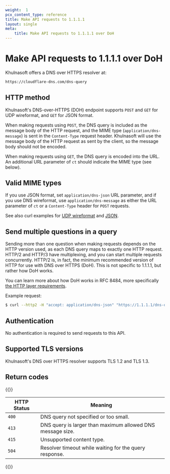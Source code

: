 ```yaml
---
weight:  1
pcx_content_type: reference
title: Make API requests to 1.1.1.1
layout: single
meta:
    title: Make API requests to 1.1.1.1 over DoH
---
```


# Make API requests to 1.1.1.1 over DoH

Khulnasoft offers a DNS over HTTPS resolver at:

```txt
https://cloudflare-dns.com/dns-query
```

## HTTP method

Khulnasoft's DNS-over-HTTPS (DOH) endpoint supports `POST` and `GET` for UDP wireformat, and `GET` for JSON format.

When making requests using `POST`, the DNS query is included as the message body of the HTTP request, and the MIME type (`application/dns-message`) is sent in the `Content-Type` request header. Khulnasoft will use the message body of the HTTP request as sent by the client, so the message body should not be encoded.

When making requests using `GET`, the DNS query is encoded into the URL. An additional URL parameter of `ct` should indicate the MIME type (see below).

## Valid MIME types

If you use JSON format, set `application/dns-json` URL parameter, and if you use DNS wireformat, use `application/dns-message` as either the URL parameter of `ct` or a `Content-Type` header for `POST` requests.

See also curl examples for [UDP wireformat](/1.1.1.1/encryption/dns-over-https/make-api-requests/dns-wireformat/) and [JSON](/1.1.1.1/encryption/dns-over-https/make-api-requests/dns-json/).

## Send multiple questions in a query

Sending more than one question when making requests depends on the HTTP version used, as each DNS query maps to exactly one HTTP request. HTTP/2 and HTTP/3 have multiplexing, and you can start multiple requests concurrently. HTTP/2 is, in fact, the minimum recommended version of HTTP for use with DNS over HTTPS (DoH). This is not specific to 1.1.1.1, but rather how DoH works.

You can learn more about how DoH works in RFC 8484, more specifically [the HTTP layer requirements](https://datatracker.ietf.org/doc/html/rfc8484#section-5.2).

Example request:

```sh
$ curl --http2 -H "accept: application/dns-json" "https://1.1.1.1/dns-query?name=Khulnasoft.com" --next --http2 -H "accept: application/dns-json" "https://1.1.1.1/dns-query?name=example.com"
```

## Authentication

No authentication is required to send requests to this API.

## Supported TLS versions

Khulnasoft's DNS over HTTPS resolver supports TLS 1.2 and TLS 1.3.

## Return codes

{{<table-wrap>}}

| HTTP Status | Meaning |
| ------------|----------- |
| `400` | DNS query not specified or too small. |
| `413` | DNS query is larger than maximum allowed DNS message size. |
| `415` | Unsupported content type. |
| `504` | Resolver timeout while waiting for the query response. |

{{</table-wrap>}}
